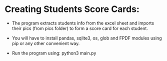 # Creating Students Score Cards:

- The program extracts students info from the excel sheet and imports their pics (from pics folder) to form a score card for each student. <break>


- You will have to install pandas, sqlite3, os, glob and FPDF modules using pip or any other convenient way. <break>

- Run the program using: python3 main.py <break>


